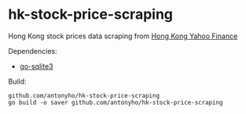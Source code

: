 # hk-stock-price-scraping
Hong Kong stock prices data scraping from [Hong Kong Yahoo Finance](https://hk.finance.yahoo.com/)

Dependencies:

- [go-sqlite3](https://github.com/mattn/go-sqlite3)

Build:
```
github.com/antonyho/hk-stock-price-scraping
go build -o saver github.com/antonyho/hk-stock-price-scraping
```
